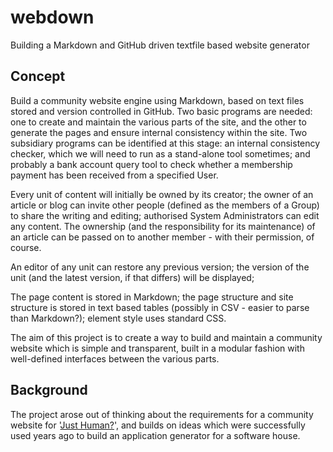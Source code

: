 # webdown
Building a Markdown and GitHub driven textfile based website generator

## Concept

Build a community website engine using Markdown, based on text files stored and version controlled in GitHub.  Two basic programs are needed: one to create and maintain the various parts of the site, and the other to generate the pages and ensure internal consistency within the site. Two subsidiary programs can be identified at this stage: an internal consistency checker, which we will need to run as a stand-alone tool sometimes; and probably a bank account query tool to check whether a membership payment has been received from a specified User.

Every unit of content will initially be owned by its creator; the owner of an article or blog can invite other people (defined as the members of a Group) to share the writing and editing; authorised System Administrators can edit any content.  The ownership (and the responsibility for its maintenance) of an article can be passed on to another member - with their permission, of course.

An editor of any unit can restore any previous version; the version of the unit (and the latest version, if that differs) will be displayed; 

The page content is stored in Markdown; the page structure and site structure is stored in text based tables (possibly in CSV - easier to parse than Markdown?); element style uses standard CSS.

The aim of this project is to create a way to build and maintain a community website which is simple and transparent, built in a modular fashion with well-defined interfaces between the various parts.

## Background

The project arose out of thinking about the requirements for a community website for  '[Just Human?](https://just-human.net/ "'Just Human?' website")', and builds on ideas which were successfully used years ago to build an application generator for a software house.
